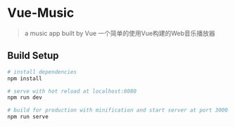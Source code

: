 # Vue-Music

> a music app built by Vue
> 一个简单的使用Vue构建的Web音乐播放器

## Build Setup

``` bash
# install dependencies
npm install

# serve with hot reload at localhost:8080
npm run dev

# build for production with minification and start server at port 3000
npm run serve

```